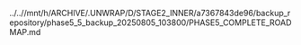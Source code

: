 ../..//mnt/h/ARCHIVE/.UNWRAP/D/STAGE2_INNER/a7367843de96/backup_repository/phase5_5_backup_20250805_103800/PHASE5_COMPLETE_ROADMAP.md